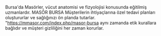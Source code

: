 Bursa'da Masörler, vücut anatomisi ve fizyolojisi konusunda eğitilmiş uzmanlardır. MASÖR BURSA Müşterilerin ihtiyaçlarına özel tedavi planları oluştururlar ve sağlığınızı ön planda tutarlar. "https://mmasor.com/index.php/masor-bursa aynı zamanda etik kurallara bağlıdır ve müşteri gizliliğini her zaman korurlar.

